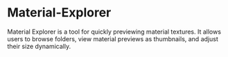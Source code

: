 # Material-Explorer
Material Explorer is a tool for quickly previewing material textures. It allows users to browse folders, view material previews as thumbnails, and adjust their size dynamically. 
